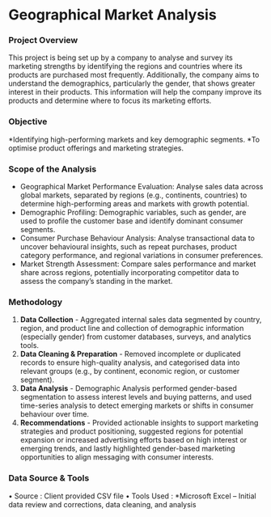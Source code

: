 # Geographical Market Analysis
### Project Overview
This project is being set up by a company to analyse and survey its marketing strengths by identifying the regions and countries where its products are purchased most frequently. Additionally, the company aims to understand the demographics, particularly the gender, that shows greater interest in their products. This information will help the company improve its products and determine where to focus its marketing efforts.
### Objective
*Identifying high-performing markets and key demographic segments.
*To optimise product offerings and marketing strategies.
### Scope of the Analysis
+ Geographical Market Performance Evaluation: Analyse sales data across global markets, separated by regions (e.g., continents, countries) to determine high-performing areas and markets with growth potential.
+ Demographic Profiling: Demographic variables, such as gender, are used to profile the customer base and identify dominant consumer segments.
+ Consumer Purchase Behaviour Analysis: Analyse transactional data to uncover behavioural insights, such as repeat purchases, product category performance, and regional variations in consumer preferences.
+ Market Strength Assessment: Compare sales performance and market share across regions, potentially incorporating competitor data to assess the company’s standing in the market.
### Methodology
1.	**Data Collection** - Aggregated internal sales data segmented by country, region, and product line and collection of demographic information (especially gender) from customer databases, surveys, and analytics tools.
2.	**Data Cleaning & Preparation** -  Removed incomplete or duplicated records to ensure high-quality analysis, and categorised data into relevant groups (e.g., by continent, economic region, or customer segment).
3.	**Data Analysis** - Demographic Analysis performed gender-based segmentation to assess interest levels and buying patterns, and used time-series analysis to detect emerging markets or shifts in consumer behaviour over time.
4.	**Recommendations** - Provided actionable insights to support marketing strategies and product positioning, suggested regions for potential expansion or increased advertising efforts based on high interest or emerging trends, and lastly highlighted gender-based marketing opportunities to align messaging with consumer interests.
### Data Source & Tools
•	Source : Client provided CSV file
•	Tools Used : 
*Microsoft Excel – Initial data review and corrections, data cleaning, and analysis

